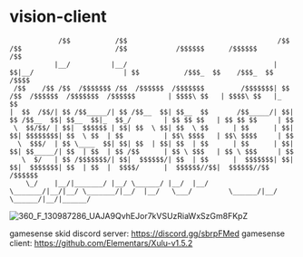 # vision-client
```
            /$$           /$$                                     /$$ /$$                       /$$            /$$$$$$      /$$$$$$       /$$  
           |__/          |__/                                    | $$|__/                      | $$           /$$$_  $$    /$$$_  $$    /$$$$  
 /$$    /$$ /$$  /$$$$$$$ /$$  /$$$$$$  /$$$$$$$         /$$$$$$$| $$ /$$  /$$$$$$  /$$$$$$$  /$$$$$$        | $$$$\ $$   | $$$$\ $$   |_  $$  
|  $$  /$$/| $$ /$$_____/| $$ /$$__  $$| $$__  $$       /$$_____/| $$| $$ /$$__  $$| $$__  $$|_  $$_/        | $$ $$ $$   | $$ $$ $$     | $$  
 \  $$/$$/ | $$|  $$$$$$ | $$| $$  \ $$| $$  \ $$      | $$      | $$| $$| $$$$$$$$| $$  \ $$  | $$          | $$\ $$$$   | $$\ $$$$     | $$  
  \  $$$/  | $$ \____  $$| $$| $$  | $$| $$  | $$      | $$      | $$| $$| $$_____/| $$  | $$  | $$ /$$      | $$ \ $$$   | $$ \ $$$     | $$  
   \  $/   | $$ /$$$$$$$/| $$|  $$$$$$/| $$  | $$      |  $$$$$$$| $$| $$|  $$$$$$$| $$  | $$  |  $$$$/      |  $$$$$$//$$|  $$$$$$//$$ /$$$$$$
    \_/    |__/|_______/ |__/ \______/ |__/  |__/       \_______/|__/|__/ \_______/|__/  |__/   \___/         \______/|__/ \______/|__/|______/
```

![360_F_130987286_UAJA9QvhEJor7kVSUzRiaWxSzGm8FKpZ](https://github.com/RainBowNight531Magor12/vision-client/assets/163665304/7e87ca09-edfd-4360-bb50-44f80b0b85f6)

gamesense skid discord server: https://discord.gg/sbrpFMed
gamesense client: https://github.com/Elementars/Xulu-v1.5.2
